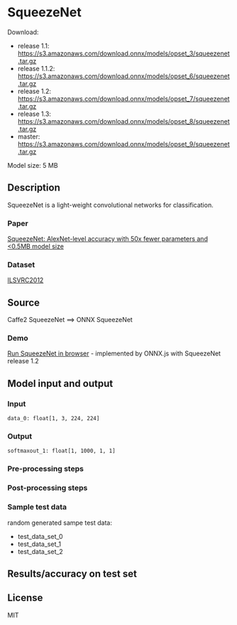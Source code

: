 # SqueezeNet

Download:
- release 1.1: https://s3.amazonaws.com/download.onnx/models/opset_3/squeezenet.tar.gz
- release 1.1.2: https://s3.amazonaws.com/download.onnx/models/opset_6/squeezenet.tar.gz
- release 1.2: https://s3.amazonaws.com/download.onnx/models/opset_7/squeezenet.tar.gz
- release 1.3: https://s3.amazonaws.com/download.onnx/models/opset_8/squeezenet.tar.gz
- master: https://s3.amazonaws.com/download.onnx/models/opset_9/squeezenet.tar.gz

Model size: 5 MB

## Description
SqueezeNet is a light-weight convolutional networks for classification.

### Paper
[SqueezeNet: AlexNet-level accuracy with 50x fewer parameters and <0.5MB model size](https://arxiv.org/abs/1602.07360)

### Dataset
[ILSVRC2012](http://www.image-net.org/challenges/LSVRC/2012/)

## Source
Caffe2 SqueezeNet ==> ONNX SqueezeNet

### Demo
[Run SqueezeNet in browser](https://microsoft.github.io/onnxjs-demo/#/squeezenet) - implemented by ONNX.js with SqueezeNet release 1.2

## Model input and output
### Input
```
data_0: float[1, 3, 224, 224]
```
### Output
```
softmaxout_1: float[1, 1000, 1, 1]
```
### Pre-processing steps
### Post-processing steps
### Sample test data
random generated sampe test data:
- test_data_set_0
- test_data_set_1
- test_data_set_2

## Results/accuracy on test set

## License
MIT
